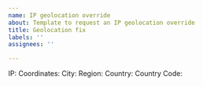 ```yaml
---
name: IP geolocation override
about: Template to request an IP geolocation override
title: Geolocation fix
labels: ''
assignees: ''

---
```


IP:
Coordinates:
City:
Region:
Country:
Country Code:
